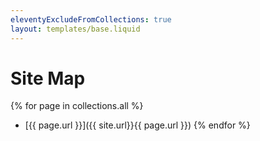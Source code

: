 ```yaml
---
eleventyExcludeFromCollections: true
layout: templates/base.liquid
---
```


# Site Map

{% for page in collections.all %}
* [{{ page.url }}]({{ site.url}}{{ page.url }})
{% endfor %}
